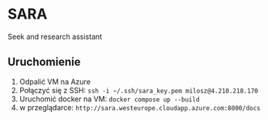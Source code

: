 # SARA
Seek and research assistant


## Uruchomienie
1. Odpalić VM na Azure
2. Połączyć się z SSH: `ssh -i ~/.ssh/sara_key.pem milosz@4.210.218.170`
3. Uruchomić docker na VM: `docker compose up --build`
4. w przeglądarce: `http://sara.westeurope.cloudapp.azure.com:8000/docs`